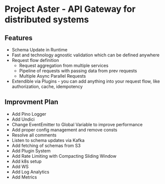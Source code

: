 # Project Aster - API Gateway for distributed systems

## Features
- Schema Update in Runtime
- Fast and technology agnostic validation which can be defined anywhere
- Request flow definition
  - Request aggregation from multiple services
  - Pipeline of requests with passing data from prev requests
  - Multiple Async Parallel Requests 
- Extendible via Plugins - you can add anything into your request flow, like authorization, cache, idempotency

## Improvment Plan
- Add Pino Logger
- Add Undici
- Change EventEmitter to Global Variable to improve performance
- Add proper config management and remove consts
- Resolve all comments
- Listen to schema updates via Kafka
- Add fetching of schemas from S3
- Add Plugin System
- Add Rate Limiting with Compacting Sliding Window
- Add k8s setup
- Add WS
- Add Log Analytics
- Add Metrics